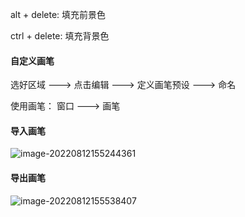 alt + delete: 填充前景色

ctrl + delete: 填充背景色



#### 自定义画笔

选好区域 ---> 点击编辑 ---> 定义画笔预设 ---> 命名

使用画笔： 窗口 ---> 画笔



#### 导入画笔

![image-20220812155244361](C:\Users\000\AppData\Roaming\Typora\typora-user-images\image-20220812155244361.png)



#### 导出画笔

![image-20220812155538407](C:\Users\000\AppData\Roaming\Typora\typora-user-images\image-20220812155538407.png)